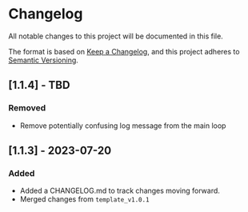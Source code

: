 <!-- Copyright (c) 2023 Golioth, Inc. -->
<!-- SPDX-License-Identifier: Apache-2.0 -->

# Changelog
All notable changes to this project will be documented in this file.

The format is based on [Keep a Changelog](https://keepachangelog.com/en/1.1.0/),
and this project adheres to [Semantic Versioning](https://semver.org/spec/v2.0.0.html).

## [1.1.4] - TBD

### Removed

- Remove potentially confusing log message from the main loop

## [1.1.3] - 2023-07-20

### Added
- Added a CHANGELOG.md to track changes moving forward.
- Merged changes from `template_v1.0.1`
